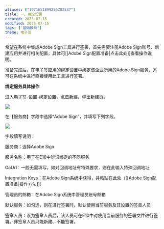 ```yaml
---
aliases: ["1971651899256703537"]
title: 一、绑定设置
created: 2025-07-15
modified: 2025-07-15
tags: ['基础模块']
theme: 电子签
---
```


希望在系统中集成Adobe Sign工具进行签署，首先需要注册Adobe Sign账号、新建应用并进行相关配置，具体可[[Adobe Sign配置准备|点击此处]]查看操作说明。

准备完成后，在电子签应用的绑定设置中绑定该企业所用的Adobe Sign服务，方可在系统中进行直接使用此工具进行签署。

**绑定服务具体操作**

进入电子签-设置-绑定设置，点击新建，弹出新建页。

![](https://myhelpdoc.oss-cn-heyuan.aliyuncs.com/mdimages/7c75849a7e0b2c2a3a98a59da4052ce8.jpg)

在【服务商】字段中选择“Adobe Sign”，并填写下列字段。

![](https://myhelpdoc.oss-cn-heyuan.aliyuncs.com/mdimages/2b5a88e733ceb743f4e7799f085f8ac7.jpg)

字段填写说明：

服务商：选择Adobe Sign

服务名称：用于在E10中辨识绑定的不同服务

OaUrl：一般无需填写，如对回调地址有特殊要求，则在此输入特殊回调地址

Integration Keys：在Adobe Sign系统中获得，并粘贴在此处（[[Adobe Sign配置准备|操作方法]]）

管理员的邮箱：在Adobe Sign系统中管理员账号邮箱

默认服务：如勾选，则在进行签署时，默认使用当前服务及其设置的签章人员

签章人员：设为签章人员后，该人员可在E10中对使用当前服务的签署文件进行签署。非签章人员只能新建、不能签署。

